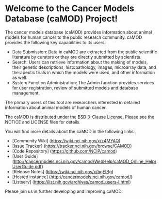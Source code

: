 Welcome to the Cancer Models Database (caMOD) Project!
=====================================

The cancer models database (caMOD) provides information about animal models for human cancer to the public research community. caMOD provides the following key capabilities to its users:
* Data Submission: Data in caMOD are extracted from the public scientific literature by curators or they are directly submitted by scientists.
* Search: Users can retrieve information about the making of models, their genetic descriptions, histopathology, images, microarray data, and therapeutic trials in which the models were used, and other information as well.
* System Function Administration: The Admin function provides services for user registration, review of submitted models and database management.

The primary users of this tool are researchers interested in detailed information about animal models of human cancer.

The caMOD is distributed under the BSD 3-Clause License.
Please see the NOTICE and LICENSE files for details.

You will find more details about the caMOD in the following links:
 * [Community Wiki] (https://wiki.nci.nih.gov/x/z4MYAQ)
 * [Issue Tracker] (https://tracker.nci.nih.gov/browse/CAMOD)
 * [Code Repository] (https://github.com/NCIP/camod)
 * [User Guide] (http://cancermodels.nci.nih.gov/camod/WebHelp/caMOD_Online_Help/UserGuide.pdf)
 * [Release Notes] (https://wiki.nci.nih.gov/x/bgEIBg)
 * [Hosted instance] (http://cancermodels.nci.nih.gov/camod/)
 * [Listserv] (https://list.nih.gov/archives/camod_users-l.html)

Please join us in further developing and improving caMOD.

 
